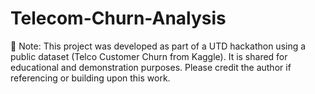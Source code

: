 # Telecom-Churn-Analysis
📝 Note: This project was developed as part of a UTD hackathon using a public dataset (Telco Customer Churn from Kaggle). It is shared for educational and demonstration purposes. Please credit the author if referencing or building upon this work.

